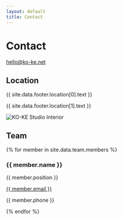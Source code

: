 ```yaml
---
layout: default
title: Contact
---
```

<div class="md:col-span-4 md:col-start-3 col-start-0 col-span-6">
  <div class="mb-4">
    <h1 class="text-2xl md:text-4xl font-bold mb-2">Contact</h1>
    <a href="mailto:hello@ko-ke.net" class="text-2xl md:text-4xl">hello@ko-ke.net</a>
  </div>
  
  <div class="mb-4">
    <h2 class="text-2xl md:text-4xl font-bold mb-2">Location</h2>
    <p class="text-2xl md:text-4xl">{{ site.data.footer.location[0].text }}</p>
    <p class="text-2xl md:text-4xl">{{ site.data.footer.location[1].text }}</p>
  </div>
  
  <div class="mb-2">
    <img src="images/contact.png" alt="KO-KE Studio Interior" class="">
  </div>
  
  <h2 class="font-bold mb-0">Team</h2>
  {% for member in site.data.team.members %}
  <div class="mb-2">
    <h3 class="font-bold">{{ member.name }}</h3>
    <p>{{ member.position }}</p>
    <a href="mailto:{{ member.email }}">{{ member.email }}</a>
    <p>{{ member.phone }}</p>
  </div>
  {% endfor %}
</div>